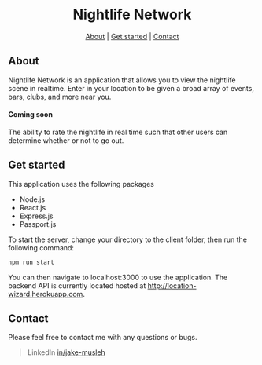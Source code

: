 <h1 align="center">
  <br>
  Nightlife Network
  <br>
</h1>

<p align="center">
  <a href="#about">About</a>
  <span> |</span>
  <a href="#get-started">Get started</a>
  <span> |</span>
  <a href="#contact">Contact</a>
</p>

## About
Nightlife Network is an application that allows you to view the nightlife scene in realtime.
Enter in your location to be given a broad array of events, bars, clubs, and more near you.

#### Coming soon
The ability to rate the nightlife in real time such that other users can determine whether or
not to go out.

## Get started
This application uses the following packages
* Node.js
* React.js
* Express.js
* Passport.js

To start the server, change your directory to the client folder, then run the following command:
```bash
npm run start
```
You can then navigate to localhost:3000 to use the application. The backend API is currently located
hosted at http://location-wizard.herokuapp.com.

## Contact
Please feel free to contact me with any questions or bugs.
> LinkedIn [in/jake-musleh](https://www.linkedin.com/in/jake-musleh)



